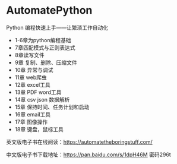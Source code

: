 # AutomatePython
Python 编程快速上手——让繁琐工作自动化
- 1-6章为python编程基础
- 7章匹配模式与正则表达式
- 8章读写文件
- 9章 复制、删除、压缩文件
- 10章 异常与调试
- 11章 web爬虫
- 12章 excel工具
- 13章 PDF word工具
- 14章 csv json 数据解析 
- 15章 保持时间、任务计划和启动 
- 16章 email工具 
- 17章 图像操作 
- 18章 键盘，鼠标工具 

英文版电子书在线阅读：<a>https://automatetheboringstuff.com/</a>


中文版电子书下载地址：https://pan.baidu.com/s/1dpH46M  密码296t


